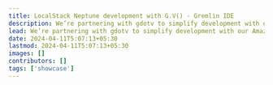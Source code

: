```yaml
---
title: LocalStack Neptune development with G.V() - Gremlin IDE
description: We’re partnering with gdotv to simplify development with our Amazon Neptune cloud emulator component. You can now easily query, visualise and model your graph data either interactively or using the Gremlin querying language with G.V() - Gremlin IDE.
lead: We’re partnering with gdotv to simplify development with our Amazon Neptune cloud emulator component. You can now easily query, visualise and model your graph data either interactively or using the Gremlin querying language with G.V() - Gremlin IDE.
date: 2024-04-11T5:07:13+05:30
lastmod: 2024-04-11T5:07:13+05:30
images: []
contributors: []
tags: ['showcase']
---
```

